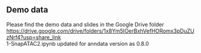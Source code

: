 ## Demo data
Please find the demo data and slides in the Google Drive folder  
https://drive.google.com/drive/folders/1x8Ym5IOerBxhVefHORomx3pDuZUzNrf4?usp=share_link  
1-SnapATAC2.ipynb updated for anndata version as 0.8.0

